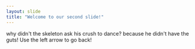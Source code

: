```yaml
---
layout: slide
title: "Welcome to our second slide!"
---
```

why didn't the skeleton ask his crush to dance? because he didn't have the guts!
Use the left arrow to go back!
